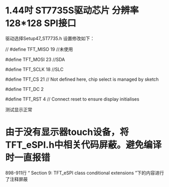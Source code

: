# 1.44吋 ST7735S驱动芯片 分辨率128*128 SPI接口 

驱动选择Setup47_ST7735.h 设置修改如下：

// #define TFT_MISO 19  //未使用

#define TFT_MOSI 23  //SDA

#define TFT_SCLK 18  //SLC

#define TFT_CS    21 // Not defined here, chip select is managed by sketch

#define TFT_DC    2

#define TFT_RST   4  // Connect reset to ensure display initialises

测试显示正常

# 由于没有显示器touch设备，将TFT_eSPI.h中相关代码屏蔽。避免编译时一直报错

898-911行  “ Section 9: TFT_eSPI class conditional extensions ”下的内容进行了注释屏蔽
